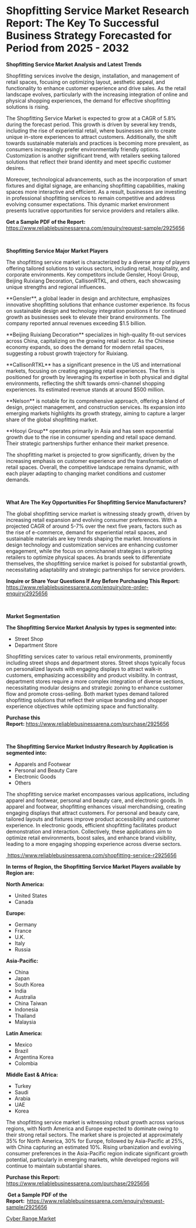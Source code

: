 <p><h1>Shopfitting Service Market Research Report: The Key To Successful Business Strategy Forecasted for Period from 2025 - 2032</h1></p><p><strong>Shopfitting Service Market Analysis and Latest Trends</strong></p>
<p><p>Shopfitting services involve the design, installation, and management of retail spaces, focusing on optimizing layout, aesthetic appeal, and functionality to enhance customer experience and drive sales. As the retail landscape evolves, particularly with the increasing integration of online and physical shopping experiences, the demand for effective shopfitting solutions is rising.</p><p>The Shopfitting Service Market is expected to grow at a CAGR of 5.8% during the forecast period. This growth is driven by several key trends, including the rise of experiential retail, where businesses aim to create unique in-store experiences to attract customers. Additionally, the shift towards sustainable materials and practices is becoming more prevalent, as consumers increasingly prefer environmentally friendly options. Customization is another significant trend, with retailers seeking tailored solutions that reflect their brand identity and meet specific customer desires. </p><p>Moreover, technological advancements, such as the incorporation of smart fixtures and digital signage, are enhancing shopfitting capabilities, making spaces more interactive and efficient. As a result, businesses are investing in professional shopfitting services to remain competitive and address evolving consumer expectations. This dynamic market environment presents lucrative opportunities for service providers and retailers alike.</p></p>
<p><strong>Get a Sample PDF of the Report:&nbsp;</strong> <a href="https://www.reliablebusinessarena.com/enquiry/request-sample/2925656?utm_campaign=1990&utm_medium=2&utm_source=Github&utm_content=ia&utm_term=12032025&utm_id=shopfitting-service">https://www.reliablebusinessarena.com/enquiry/request-sample/2925656</a></p>
<p>&nbsp;</p>
<p><strong>Shopfitting Service Major Market Players</strong></p>
<p><p>The shopfitting service market is characterized by a diverse array of players offering tailored solutions to various sectors, including retail, hospitality, and corporate environments. Key competitors include Gensler, Hooyi Group, Beijing Ruixiang Decoration, CallisonRTKL, and others, each showcasing unique strengths and regional influences.</p><p>**Gensler**, a global leader in design and architecture, emphasizes innovative shopfitting solutions that enhance customer experience. Its focus on sustainable design and technology integration positions it for continued growth as businesses seek to elevate their brand environments. The company reported annual revenues exceeding $1.5 billion.</p><p>**Beijing Ruixiang Decoration** specializes in high-quality fit-out services across China, capitalizing on the growing retail sector. As the Chinese economy expands, so does the demand for modern retail spaces, suggesting a robust growth trajectory for Ruixiang.</p><p>**CallisonRTKL** has a significant presence in the US and international markets, focusing on creating engaging retail experiences. The firm is positioned for growth by leveraging its expertise in both physical and digital environments, reflecting the shift towards omni-channel shopping experiences. Its estimated revenue stands at around $500 million.</p><p>**Nelson** is notable for its comprehensive approach, offering a blend of design, project management, and construction services. Its expansion into emerging markets highlights its growth strategy, aiming to capture a larger share of the global shopfitting market.</p><p>**Hooyi Group** operates primarily in Asia and has seen exponential growth due to the rise in consumer spending and retail space demand. Their strategic partnerships further enhance their market presence.</p><p>The shopfitting market is projected to grow significantly, driven by the increasing emphasis on customer experience and the transformation of retail spaces. Overall, the competitive landscape remains dynamic, with each player adapting to changing market conditions and customer demands.</p></p>
<p>&nbsp;</p>
<p><strong>What Are The Key Opportunities For Shopfitting Service Manufacturers?</strong></p>
<p><p>The global shopfitting service market is witnessing steady growth, driven by increasing retail expansion and evolving consumer preferences. With a projected CAGR of around 5-7% over the next five years, factors such as the rise of e-commerce, demand for experiential retail spaces, and sustainable materials are key trends shaping the market. Innovations in design technology and customization services are enhancing customer engagement, while the focus on omnichannel strategies is prompting retailers to optimize physical spaces. As brands seek to differentiate themselves, the shopfitting service market is poised for substantial growth, necessitating adaptability and strategic partnerships for service providers.</p></p>
<p><strong>Inquire or Share Your Questions If Any Before Purchasing This Report:</strong> <a href="https://www.reliablebusinessarena.com/enquiry/pre-order-enquiry/2925656?utm_campaign=1990&utm_medium=2&utm_source=Github&utm_content=ia&utm_term=12032025&utm_id=shopfitting-service">https://www.reliablebusinessarena.com/enquiry/pre-order-enquiry/2925656</a></p>
<p>&nbsp;</p>
<p><strong>Market Segmentation</strong></p>
<p><strong>The Shopfitting Service Market Analysis by types is segmented into:</strong></p>
<p><ul><li>Street Shop</li><li>Department Store</li></ul></p>
<p><p>Shopfitting services cater to various retail environments, prominently including street shops and department stores. Street shops typically focus on personalized layouts with engaging displays to attract walk-in customers, emphasizing accessibility and product visibility. In contrast, department stores require a more complex integration of diverse sections, necessitating modular designs and strategic zoning to enhance customer flow and promote cross-selling. Both market types demand tailored shopfitting solutions that reflect their unique branding and shopper experience objectives while optimizing space and functionality.</p></p>
<p><strong>Purchase this Report:&nbsp;</strong><a href="https://www.reliablebusinessarena.com/purchase/2925656?utm_campaign=1990&utm_medium=2&utm_source=Github&utm_content=ia&utm_term=12032025&utm_id=shopfitting-service">https://www.reliablebusinessarena.com/purchase/2925656</a></p>
<p>&nbsp;</p>
<p><strong>The Shopfitting Service Market Industry Research by Application is segmented into:</strong></p>
<p><ul><li>Apparels and Footwear</li><li>Personal and Beauty Care</li><li>Electronic Goods</li><li>Others</li></ul></p>
<p><p>The shopfitting service market encompasses various applications, including apparel and footwear, personal and beauty care, and electronic goods. In apparel and footwear, shopfitting enhances visual merchandising, creating engaging displays that attract customers. For personal and beauty care, tailored layouts and fixtures improve product accessibility and customer experience. In electronic goods, efficient shopfitting facilitates product demonstration and interaction. Collectively, these applications aim to optimize retail environments, boost sales, and enhance brand visibility, leading to a more engaging shopping experience across diverse sectors.</p></p>
<p><a href="https://www.reliablebusinessarena.com/shopfitting-service-r2925656?utm_campaign=1990&utm_medium=2&utm_source=Github&utm_content=ia&utm_term=12032025&utm_id=shopfitting-service">&nbsp;https://www.reliablebusinessarena.com/shopfitting-service-r2925656</a></p>
<p><strong>In terms of Region, the Shopfitting Service Market Players available by Region are:</strong></p>
<p>
    <p> <strong> North America: </strong>
        <ul>
            <li>United States</li>
            <li>Canada</li>
        </ul>
        </p> 
    <p> <strong> Europe: </strong>
        <ul>
            <li>Germany</li>
            <li>France</li>
            <li>U.K.</li>
            <li>Italy</li>
            <li>Russia</li>
        </ul>
        </p> 
    <p> <strong> Asia-Pacific: </strong>
        <ul>
            <li>China</li>
            <li>Japan</li>
            <li>South Korea</li>
            <li>India</li>
            <li>Australia</li>
            <li>China Taiwan</li>
            <li>Indonesia</li>
            <li>Thailand</li>
            <li>Malaysia</li>
        </ul>
        </p> 
    <p> <strong> Latin America: </strong>
        <ul>
            <li>Mexico</li>
            <li>Brazil</li>
            <li>Argentina Korea</li>
            <li>Colombia</li>
        </ul>
        </p> 
    <p> <strong> Middle East & Africa: </strong>
        <ul>
            <li>Turkey</li>
            <li>Saudi</li>
            <li>Arabia</li>
            <li>UAE</li>
            <li>Korea</li>
        </ul>
    </p>
    </p>
<p><p>The shopfitting service market is witnessing robust growth across various regions, with North America and Europe expected to dominate owing to their strong retail sectors. The market share is projected at approximately 35% for North America, 30% for Europe, followed by Asia-Pacific at 25%, with China capturing an estimated 10%. Rising urbanization and evolving consumer preferences in the Asia-Pacific region indicate significant growth potential, particularly in emerging markets, while developed regions will continue to maintain substantial shares.</p></p>
<p><strong>Purchase this Report: </strong><a href="https://www.reliablebusinessarena.com/purchase/2925656?utm_campaign=1990&utm_medium=2&utm_source=Github&utm_content=ia&utm_term=12032025&utm_id=shopfitting-service">https://www.reliablebusinessarena.com/purchase/2925656</a></p>
<p>&nbsp;<strong>Get a Sample PDF of the Report:&nbsp;&nbsp;</strong><a href="https://www.reliablebusinessarena.com/enquiry/request-sample/2925656?utm_campaign=1990&utm_medium=2&utm_source=Github&utm_content=ia&utm_term=12032025&utm_id=shopfitting-service">https://www.reliablebusinessarena.com/enquiry/request-sample/2925656</a></p>
<p><strong></strong></p>
<p><p><a href="https://github.com/MarciaRunte/Market-Research-Report-List-2/blob/main/cyber-range-market.md?utm_campaign=1990&utm_medium=2&utm_source=Github&utm_content=ia&utm_term=12032025&utm_id=shopfitting-service">Cyber Range Market</a></p></p>